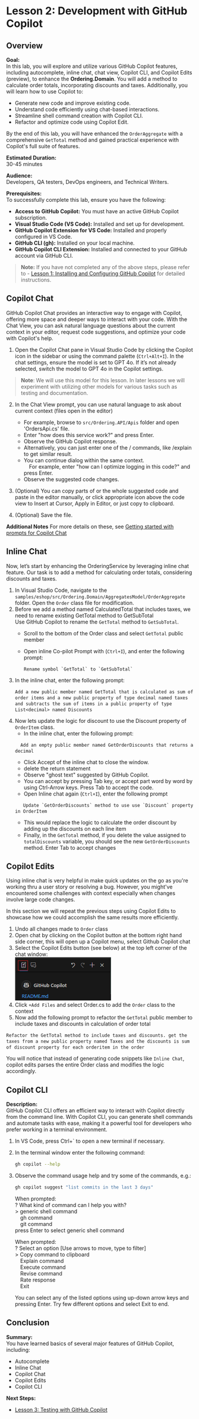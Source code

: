 # Lesson 2: Development with GitHub Copilot

## Overview

**Goal:**  
In this lab, you will explore and utilize various GitHub Copilot features, including autocomplete, inline chat, chat view, Copilot CLI, and Copilot Edits (preview), to enhance the **Ordering.Domain**. You will add a method to calculate order totals, incorporating discounts and taxes. Additionally, you will learn how to use Copilot to:

- Generate new code and improve existing code.  
- Understand code efficiently using chat-based interactions.  
- Streamline shell command creation with Copilot CLI.  
- Refactor and optimize code using Copilot Edit.  

By the end of this lab, you will have enhanced the `OrderAggregate` with a comprehensive `GetTotal` method and gained practical experience with Copilot's full suite of features.

**Estimated Duration:**  
30-45 minutes

**Audience:**  
 Developers, QA testers, DevOps engineers, and Technical Writers.

**Prerequisites:**  
To successfully complete this lab, ensure you have the following:  
- **Access to GitHub Copilot:** You must have an active GitHub Copilot subscription.
- **Visual Studio Code (VS Code):** Installed and set up for development.
- **GitHub Copilot Extension for VS Code:** Installed and properly configured in VS Code.
- **GitHub CLI (gh):** Installed on your local machine.
- **GitHub Copilot CLI Extension:** Installed and connected to your GitHub account via GitHub CLI.

> **Note:** If you have not completed any of the above steps, please refer to - [Lesson 1: Installing and Configuring GitHub Copilot](docs/1-installing-copilot.md) for detailed instructions.

## Copilot Chat

GitHub Copilot Chat provides an interactive way to engage with Copilot, offering more space and deeper ways to interact with your code. With the Chat View, you can ask natural language questions about the current context in your editor, request code suggestions, and optimize your code with Copilot's help.

1. Open the Copilot Chat pane in Visual Studio Code by clicking the Copilot icon in the sidebar or using the command palette (`Ctrl+Alt+I`). In the chat settings, ensure the model is set to GPT 4o. If it’s not already selected, switch the model to GPT 4o in the Copilot settings.   
>**Note**: We will use this model for this lesson. In later lessons we will experiment with utilizing other models for various tasks such as testing and documentation.  
2. In the Chat View prompt, you can use natural language to ask about current context (files open in the editor)
   - For example, browse to `src/Ordering.API/Apis` folder and open 'OrdersApi.cs' file.
   - Enter "how does this service work?" and press Enter.
   - Observe the GitHub Copilot response.
   - Alternatively, you can just enter one of the / commands, like /explain to get similar result.
   - You can continue dialog within the same context.  
      &emsp;For example, enter "how can I optimize logging in this code?" and press Enter.
   - Observe the suggested code changes.

7. (Optional) You can copy parts of or the whole suggested code and paste in the editor manually, or click appropriate icon above the code view to Insert at Cursor, Apply in Editor, or just copy to clipboard.
8. (Optional) Save the file.

**Additional Notes**
For more details on these, see [Getting started with prompts for Copilot Chat](https://docs.github.com/en/copilot/using-github-copilot/guides-on-using-github-copilot/getting-started-with-prompts-for-copilot-chat)

## Inline Chat  
Now, let’s start by enhancing the OrderingService by leveraging inline chat feature. Our task is to add a method for calculating order totals, considering discounts and taxes.  

1. In Visual Studio Code, navigate to the `samples/eshop/src/Ordering.Domain/AggregatesModel/OrderAggregate` folder. Open the `Order` class file for modification.  
2. Before we add a method named CalculatedTotal that includes taxes, we need to rename existing GetTotal method to GetSubTotal  
   Use GitHub Copilot to rename the `GetTotal` method to `GetSubTotal`. 
   - Scroll to the bottom of the Order class and select `GetTotal` public member
   - Open inline Co-pilot Prompt with (`Ctrl+I`), and enter the following prompt:  

     ```plaintext
     Rename symbol `GetTotal` to `GetSubTotal`
     ```
3. In the inline chat, enter the following prompt:  
     ```plaintext
     Add a new public member named GetTotal that is calculated as sum of order items and a new public property of type decimal named taxes and subtracts the sum of items in a public property of type List<decimal> named Discounts 
     ```  
4. Now lets update the logic for discount to use the Discount property of `OrderItem` class. 
   - In the inline chat, enter the following prompt:   
   ```plaintext
     Add an empty public member named GetOrderDiscounts that returns a decimal
     ```
   - Click Accept of the inline chat to close the window.  
   - delete the return statement
   - Observe "ghost text" suggested by GitHub Copilot.
   - You can accept by pressing Tab key, or accept part word by word by using Ctrl-Arrow keys. Press Tab to accept the code.  
   - Open Inline chat again (`Ctrl+I`), enter the following prompt
   ```plaintext
      Update `GetOrderDiscounts` method to use use `Discount` property in OrderItem
   ```
   - This would replace the logic to calculate the order discount by adding up the discounts on each line item
   - Finally, in the `GetTotal` method, if you delete the value assigned to `totalDiscounts` variable, you should see the new `GetOrderDiscounts` method. Enter Tab to accept changes

## Copilot Edits
Using inline chat is very helpful in make quick updates on the go as you're working thru a user story or resolving a bug. However, you might've encountered some challenges with context especially when changes involve large code changes.   

In this section we will repeat the previous steps using Copilot Edits to showcase how we could accomplish the same results more efficiently.  

1. Undo all changes made to `Order` class
2. Open chat by clicking on the Copilot button at the bottom right hand side corner, this will open up a Copilot menu, select Github Copilot chat
3. Select the Copilot Edits button (see below)  at the top left corner of the chat window:  
    ![copilot edit](./images/copilot-edits.png)
4. Click `+Add Files` and select Order.cs to add the `Order` class to the context
5. Now add the following prompt to refactor the `GetTotal` public member to include taxes and discounts in calculation of order total
```plaintext
Refactor the GetTotal method to include taxes and discounts. get the taxes from a new public property named Taxes and the discounts is sum of discount property for each orderitem in the order
```  
You will notice that instead of generating code snippets like `Inline Chat`, copilot edits parses the entire Order class and modifies the logic accordingly. 

## Copilot CLI
**Description:**  
GitHub Copilot CLI offers an efficient way to interact with Copilot directly from the command line. With Copilot CLI, you can generate shell commands and automate tasks with ease, making it a powerful tool for developers who prefer working in a terminal environment.

1. In VS Code, press Ctrl+\` to open a new terminal if necessary.  
2. In the terminal window enter the following command:  
   ```bash
   gh copilot --help
   ```
3. Observe the command usage help and try some of the commands, e.g.:
   ```bash
   gh copilot suggest "list commits in the last 3 days"
   ```
   When prompted:  
   ? What kind of command can I help you with?  
   &gt; generic shell command  
   &emsp;gh command  
   &emsp;git command  
   press Enter to select generic shell command

   When prompted:  
   ? Select an option  [Use arrows to move, type to filter]  
   &gt; Copy command to clipboard  
   &emsp;Explain command  
   &emsp;Execute command  
   &emsp;Revise command  
   &emsp;Rate response  
   &emsp;Exit  

   You can select any of the listed options using up-down arrow keys and pressing Enter.
   Try few different options and select Exit to end.

## Conclusion

**Summary:**  
You have learned basics of several major features of GitHub Copilot, including:  
- Autocomplete
- Inline Chat
- Copilot Chat
- Copilot Edits
- Copilot CLI

**Next Steps:**

- [Lesson 3: Testing with GitHub Copilot](docs/3-testing-with-copilot.md)
